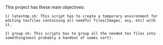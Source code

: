 This project has these main objectives:
	
	1) latextmp.sh: This script has to create a temporary environment for editing texfiles containing all needful files(Images, asy, etc) with it.

	2) group.sh: This scripts has to group all the needed tex files into something(most probably a handout of somes sort).
